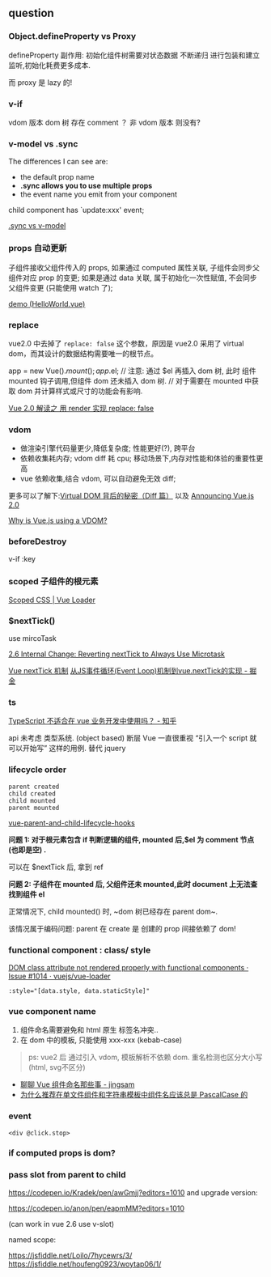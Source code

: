 

## question


### Object.defineProperty  vs Proxy

defineProperty 副作用: 初始化组件树需要对状态数据 不断递归 进行包装和建立监听,初始化耗费更多成本.

而 proxy 是 lazy 的!


###  v-if

vdom 版本 dom 树 存在 comment ？ 非 vdom 版本 则没有?

### v-model vs  .sync

The differences I can see are:

* the default prop name
* **.sync allows you to use multiple props**
* the event name you emit from your component

child component has `update:xxx' event;

[.sync vs v-model](https://forum.vuejs.org/t/sync-vs-v-model/19380)

### props 自动更新

子组件接收父组件传入的 props, 如果通过 computed 属性关联, 子组件会同步父组件对应 prop 的变更; 如果是通过 data 关联, 属于初始化一次性赋值, 不会同步父组件变更 (只能使用 watch 了);

[demo (HelloWorld.vue)](https://codesandbox.io/s/ppm67jql0q)


### replace

vue2.0 中去掉了
`replace: false`
这个参数，原因是 vue2.0 采用了 virtual dom，而其设计的数据结构需要唯一的根节点。

app = new Vue().$mount(); app.$el;
// 注意: 通过 $el 再插入 dom 树, 此时 组件 mounted 钩子调用,但组件 dom 还未插入 dom 树.
// 对于需要在 mounted 中获取 dom 并计算样式或尺寸的功能会有影响.

[Vue 2.0 解读之 用 render 实现 replace: false](https://tech.ethercap.com/article/7)

### vdom

- 做渲染引擎代码量更少,降低复杂度; 性能更好(?), 跨平台
- 依赖收集耗内存; vdom diff 耗 cpu; 移动场景下,内存对性能和体验的重要性更高
- vue 依赖收集,结合 vdom, 可以自动避免无效 diff;

更多可以了解下:[Virtual DOM 背后的秘密（Diff 篇）](https://zhuanlan.zhihu.com/p/36500459)
以及 [Announcing Vue.js 2.0](https://zhuanlan.zhihu.com/p/20814761)

[Why is Vue.js using a VDOM?](https://stackoverflow.com/questions/44238139/why-is-vue-js-using-a-vdom)

### beforeDestroy

v-if :key

### scoped 子组件的根元素

[Scoped CSS | Vue Loader](https://vue-loader.vuejs.org/zh/guide/scoped-css.html#%E5%AD%90%E7%BB%84%E4%BB%B6%E7%9A%84%E6%A0%B9%E5%85%83%E7%B4%A0)

### $nextTick()

use mircoTask

[2.6 Internal Change: Reverting nextTick to Always Use Microtask](https://gist.github.com/yyx990803/d1a0eaac052654f93a1ccaab072076dd)

[Vue nextTick 机制](https://github.com/muwoo/blogs/issues/13)
[从JS事件循环(Event Loop)机制到vue.nextTick的实现 - 掘金](https://juejin.im/post/5a631349f265da3e261c0d22)


### ts

[TypeScript 不适合在 vue 业务开发中使用吗？ - 知乎](https://www.zhihu.com/question/310485097)

api 未考虑 类型系统. (object based)
断层
Vue 一直很重视 “引入一个 script 就可以开始写” 这样的用例. 替代 jquery



### lifecycle order

```
parent created
child created
child mounted
parent mounted
```

[vue-parent-and-child-lifecycle-hooks](https://medium.com/@brockreece/vue-parent-and-child-lifecycle-hooks-5d6236bd561f)

**问题 1: 对于根元素包含 if 判断逻辑的组件, mounted 后,$el 为 comment 节点(也即是空) .**

可以在 $nextTick 后, 拿到 ref

**问题 2: 子组件在 mounted 后, 父组件还未 mounted,此时 document 上无法查找到组件 el**

正常情况下, child mounted() 时, ~dom 树已经存在 parent dom~.

该情况属于编码问题: parent 在 create 是 创建的 prop 间接依赖了 dom!



### functional  component  : class/ style


[DOM class attribute not rendered properly with functional components · Issue #1014 · vuejs/vue-loader](https://github.com/vuejs/vue-loader/issues/1014)

`:style="[data.style, data.staticStyle]"`


### vue component name

1. 组件命名需要避免和 html 原生 标签名冲突..
2. 在 dom 中的模板, 只能使用 xxx-xxx (kebab-case)

> ps: vue2 后 通过引入 vdom, 模板解析不依赖 dom. 重名检测也区分大小写(html, svg不区分)

- [聊聊 Vue 组件命名那些事 - jingsam](https://jingsam.github.io/2016/10/30/vue-components-naming.html)
- [为什么推荐在单文件组件和字符串模板中组件名应该总是 PascalCase 的](https://cn.vuejs.org/v2/style-guide/#%E6%A8%A1%E6%9D%BF%E4%B8%AD%E7%9A%84%E7%BB%84%E4%BB%B6%E5%90%8D%E5%A4%A7%E5%B0%8F%E5%86%99-%E5%BC%BA%E7%83%88%E6%8E%A8%E8%8D%90)



### event

`<div @click.stop>`


### if computed props is dom?




### pass slot from parent to child

https://codepen.io/Kradek/pen/awGmjj?editors=1010
and upgrade version:

https://codepen.io/anon/pen/eapmMM?editors=1010

(can work in vue 2.6 use v-slot)

named scope:

https://jsfiddle.net/Loilo/7hycewrs/3/
https://jsfiddle.net/houfeng0923/woytap06/1/

